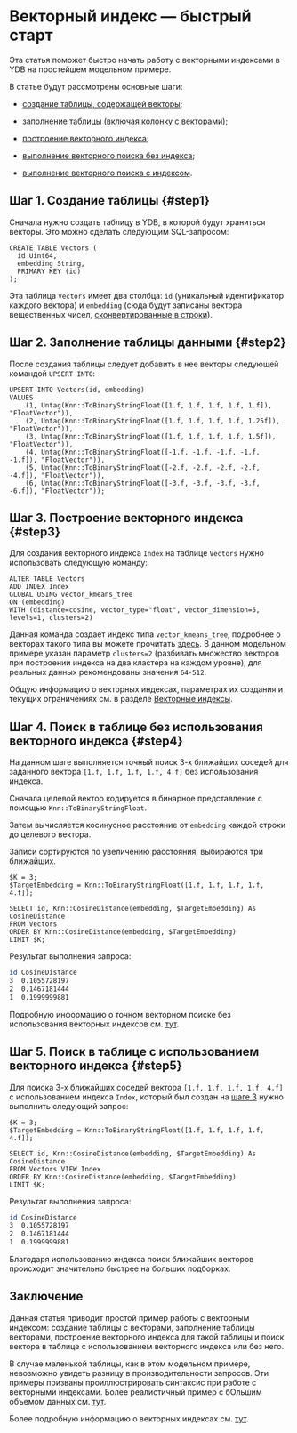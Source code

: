 # Векторный индекс — быстрый старт

Эта статья поможет быстро начать работу с векторными индексами в YDB на простейшем модельном примере.

В статье будут рассмотрены основные шаги:

* [создание таблицы, содержащей векторы](#step1);

* [заполнение таблицы (включая колонку с векторами)](#step2);

* [построение векторного индекса](#step3);

* [выполнение векторного поиска без индекса](#step4);

* [выполнение векторного поиска с индексом](#step5).

## Шаг 1. Создание таблицы {#step1}

Сначала нужно создать таблицу в YDB, в которой будут храниться векторы. Это можно сделать следующим SQL-запросом:

```yql
CREATE TABLE Vectors (
  id Uint64,
  embedding String,
  PRIMARY KEY (id)
);
```

Эта таблица `Vectors` имеет два столбца: `id` (уникальный идентификатор каждого вектора) и `embedding` (сюда будут записаны вектора вещественных чисел, [сконвертированные в строки](https://ydb.tech/docs/ru/yql/reference/udf/list/knn?version=main#functions-convert)).

## Шаг 2. Заполнение таблицы данными {#step2}

После создания таблицы следует добавить в нее векторы следующей командой `UPSERT INTO`:

```yql
UPSERT INTO Vectors(id, embedding)
VALUES 
    (1, Untag(Knn::ToBinaryStringFloat([1.f, 1.f, 1.f, 1.f, 1.f]), "FloatVector")),
    (2, Untag(Knn::ToBinaryStringFloat([1.f, 1.f, 1.f, 1.f, 1.25f]), "FloatVector")),
    (3, Untag(Knn::ToBinaryStringFloat([1.f, 1.f, 1.f, 1.f, 1.5f]), "FloatVector")),
    (4, Untag(Knn::ToBinaryStringFloat([-1.f, -1.f, -1.f, -1.f, -1.f]), "FloatVector")),
    (5, Untag(Knn::ToBinaryStringFloat([-2.f, -2.f, -2.f, -2.f, -4.f]), "FloatVector")),
    (6, Untag(Knn::ToBinaryStringFloat([-3.f, -3.f, -3.f, -3.f, -6.f]), "FloatVector"));
```

## Шаг 3. Построение векторного индекса {#step3}

Для создания векторного индекса `Index` на таблице `Vectors` нужно использовать следующую команду:

```yql
ALTER TABLE Vectors
ADD INDEX Index
GLOBAL USING vector_kmeans_tree 
ON (embedding)
WITH (distance=cosine, vector_type="float", vector_dimension=5, levels=1, clusters=2)
```

Данная команда создает индекс типа `vector_kmeans_tree`, подробнее о векторах такого типа вы можете прочитать [здесь](../../dev/vector-indexes?version=main#kmeans-tree-type). В данном модельном примере указан параметр `clusters=2` (разбивать множество векторов при построении индекса на два кластера на каждом уровне), для реальных данных рекомендованы значения `64-512`.

Общую информацию о векторных индексах, параметрах их создания и текущих ограничениях см. в разделе [Векторные индексы](../../dev/vector-indexes?version=main).

## Шаг 4. Поиск в таблице без использования векторного индекса {#step4}

На данном шаге выполняется точный поиск 3-х ближайших соседей для заданного вектора `[1.f, 1.f, 1.f, 1.f, 4.f]` без использования индекса.

Сначала целевой вектор кодируется в бинарное представление с помощью `Knn::ToBinaryStringFloat`.

Затем вычисляется косинусное расстояние от `embedding` каждой строки до целевого вектора.

Записи сортируются по увеличению расстояния, выбираются три ближайших.

```yql
$K = 3;
$TargetEmbedding = Knn::ToBinaryStringFloat([1.f, 1.f, 1.f, 1.f, 4.f]);

SELECT id, Knn::CosineDistance(embedding, $TargetEmbedding) As CosineDistance
FROM Vectors
ORDER BY Knn::CosineDistance(embedding, $TargetEmbedding)
LIMIT $K;
```

Результат выполнения запроса:

```bash
id CosineDistance
3  0.1055728197
2  0.1467181444
1  0.1999999881
```

Подробную информацию о точном векторном поиске без использования векторных индексов см. [тут](../../yql/reference/udf/list/knn?version=main).

## Шаг 5. Поиск в таблице с использованием векторного индекса {#step5}

Для поиска 3-х ближайших соседей вектора `[1.f, 1.f, 1.f, 1.f, 4.f]` с использованием индекса `Index`, который был создан на [шаге 3](#step3) нужно выполнить следующий запрос:

```yql
$K = 3;
$TargetEmbedding = Knn::ToBinaryStringFloat([1.f, 1.f, 1.f, 1.f, 4.f]);

SELECT id, Knn::CosineDistance(embedding, $TargetEmbedding) As CosineDistance
FROM Vectors VIEW Index
ORDER BY Knn::CosineDistance(embedding, $TargetEmbedding)
LIMIT $K;
```

Результат выполнения запроса:

```bash
id CosineDistance
3  0.1055728197
2  0.1467181444
1  0.1999999881
```

Благодаря использованию индекса поиск ближайших векторов происходит значительно быстрее на больших подборках.

## Заключение

Данная статья приводит простой пример работы с векторным индексом: создание таблицы с векторами, заполнение таблицы векторами, построение векторного индекса для такой таблицы и поиск вектора в таблице с использованием векторного индекса или без него.

В случае маленькой таблицы, как в этом модельном примере, невозможно увидеть разницу в производительности запросов. Эти примеры призваны проиллюстрировать синтаксис при работе с векторными индексами. Более реалистичный пример с бОльшим объемом данных см. [тут](vector-index-with-prepared-dataset.md).

Более подробную информацию о векторных индексах см. [тут](../../dev/vector-indexes?version=main).